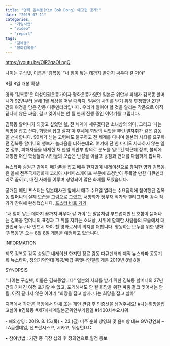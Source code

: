 ```yaml
---
title: "영화 김복동(Kim Bok Dong) 예고편 공개!"
date: "2019-07-11"
categories: 
  - "기림사업"
  - "video"
  - "report"
tags: 
  - "김복동"
  - "영화김복동"
---
```


https://youtu.be/OlR2qaOLngQ

나이는 구십넷, 이름은 ‘김복동’ “내 힘이 닿는 데까지 끝까지 싸우다 갈 거야”

8월 8일 개봉 확정!

영화 ‘김복동’은 여성인권운동가이자 평화운동가였던 일본군 위안부 피해자 김복동 할머니가 92년부터 올해 1월 세상을 떠날 때까지, 일본의 사죄를 받기 위해 투쟁했던 27년 간의 여정을 담은 감동 다큐멘터리입니다. 우리가 알아야 할 것을 알리는 작품으로 아직 끝나지 않은 싸움, 결코 잊어서는 안 될 현재 진행 중인 이야기를 그립니다.

김복동 할머니가 되찾고 싶었던 삶, 전 세계에 세우겠다던 소녀상의 의미, 그리고 ‘나는 희망을 잡고 산다, 희망을 잡고 살자’며 후세에 희망의 씨앗을 뿌린 발자취가 깊은 감동을 선사합니다. 90세가 넘는 고령에도 불구하고 전 세계를 다니며 일본의 사죄를 요구하던 김복동 할머니의 행보가 놀라움을 더하는데요. 여기에 단 한 마디도 사과하지 않는 일본 정부, 피해자들을 배제한 채 한일 위안부 합의로 분노를 일으킨 박근혜 정부, 불의에 대항한 어린 학생들과 시민들의 모습은 반성을 이끌고 동참과 연대를 다짐하게 합니다.

뉴스타파 송원근 감독이 메가폰을 잡고 배우 한지민이 내레이션으로 참여한 영화 김복동은 올해 전주국제영화제 코리아 시네마스케이프 부문에 초청받아 주목할 만한 다큐멘터리로 꼽히고, 매진 사례를 이루며 상영되어 많은 화제를 모았습니다.

공개된 메인 포스터는 일본대사관 앞에서 매주 수요일 열리는 수요집회에 참여했던 김복동 할머니의 실제 모습을 그림으로 그렸고, 서양화가 정우재 작가와 캘리그라퍼 강숙 작가가 참여해 완성했습니다. [포스터 바로 가기](http://womenandwar.net/kr/notice/?uid=382&mod=document&pageid=1) 

“내 힘이 닿는 데까지 끝까지 싸우다 갈 거야”는 말씀처럼 부드럽지만 단호함이 묻어나는 김복동 할머니의 표정과 그 뒤를 지키는 소녀상, 시위에 함께한 사람들의 모습에서 대한민국 누구나 반드시 봐야 할 영화로서의 의지를 더합니다. 행동하는 모두를 위한 영화 ‘김복동’은 오는 8월 8일 개봉을 예정하고 있습니다.

INFORMATION

제목 김복동 감독 송원근 내레이션 한지민 장르 감동 다큐멘터리 제작 뉴스타파 공동기획 뉴스타파, 정의기억연대 제공/배급 ㈜엣나인필름 개봉 2019년 8월 8일

SYNOPSIS

“나이는 구십넷, 이름은 김복동입니다" 일본의 사죄를 받기 위한 김복동 할머니의 27년 간의 기나긴 여정 포기할 수 없고, 포기해서도 안 될 희망을 위한 싸움 결코 잊어서는 안될, 아직 끝나지 않은 이야기 “희망을 잡고 살자. 나는 희망을 잡고 살아”

지역에서 가까운 극장에서 단체 또는 개인 관람 후 인증샷을 남겨주세요! #나는희망을잡고살아 #김복동 #제7차세계일본군위안부기림일 #1400차수요시위

\- 해외상영 : 2019. 8. 15.(목) ~ 23.(금) 미주 순회 상영회 및 윤미향 대표 GV/강연회 – LA글렌데일, 샌프란시스코, 시카고, 워싱턴D.C.

• 참여방법 : 기간 중 극장 섭외 후 정의연으로 일정 통보
